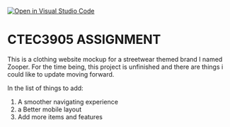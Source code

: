 [![Open in Visual Studio Code](https://classroom.github.com/assets/open-in-vscode-c66648af7eb3fe8bc4f294546bfd86ef473780cde1dea487d3c4ff354943c9ae.svg)](https://classroom.github.com/online_ide?assignment_repo_id=10309470&assignment_repo_type=AssignmentRepo)
# CTEC3905 ASSIGNMENT

This is a clothing website mockup for a streetwear themed brand I named Zooper. For the time being, this project is unfinished and there are things i could like to update moving forward.

In the list of things to add: 
1. A smoother navigating experience
2. a Better mobile layout
3. Add more items and features